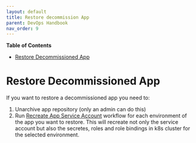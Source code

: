 ```yaml
---
layout: default
title: Restore decommission App
parent: DevOps Handbook
nav_order: 9
---
```


**Table of Contents**

<!-- START doctoc generated TOC please keep comment here to allow auto update -->
<!-- DON'T EDIT THIS SECTION, INSTEAD RE-RUN doctoc TO UPDATE -->

- [Restore Decommissioned App](#restore-decommissioned-app)

<!-- END doctoc generated TOC please keep comment here to allow auto update -->

# Restore Decommissioned App

If you want to restore a decommissioned app you need to:
1. Unarchive app repository (only an admin can do this)
2. Run [Recreate App Service Account][Recreate App Service Account] workflow for each environment of the app you want to restore.
This will recreate not only the service account but also the secretes, roles and role bindings in k8s cluster for the selected environment.

[Recreate App Service Account]: https://atc-github.azure.cloud.bmw/UNITY/unity/actions/workflows/recreate-app-service-account.yaml
